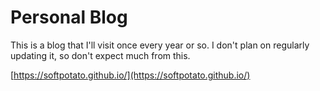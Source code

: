 # Personal Blog

This is a blog that I'll visit once every year or so. I don't plan on regularly updating 
it, so don't expect much from this.

[https://softpotato.github.io/](https://softpotato.github.io/)

